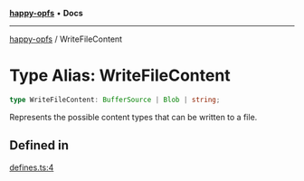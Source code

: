 [**happy-opfs**](../README.md) • **Docs**

***

[happy-opfs](../README.md) / WriteFileContent

# Type Alias: WriteFileContent

```ts
type WriteFileContent: BufferSource | Blob | string;
```

Represents the possible content types that can be written to a file.

## Defined in

[defines.ts:4](https://github.com/JiangJie/happy-opfs/blob/0955d4be7b0440a9e0261193bc3c402389d8f518/src/fs/defines.ts#L4)
